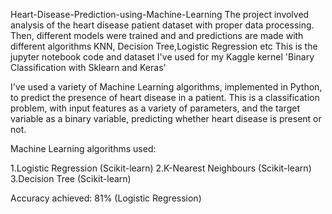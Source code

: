 Heart-Disease-Prediction-using-Machine-Learning
The project involved analysis of the heart disease patient dataset with proper data processing. Then, different models were trained and and predictions are made with different algorithms KNN, Decision Tree,Logistic Regression etc This is the jupyter notebook code and dataset I've used for my Kaggle kernel 'Binary Classification with Sklearn and Keras'

I've used a variety of Machine Learning algorithms, implemented in Python, to predict the presence of heart disease in a patient. This is a classification problem, with input features as a variety of parameters, and the target variable as a binary variable, predicting whether heart disease is present or not.

Machine Learning algorithms used:

1.Logistic Regression (Scikit-learn)
2.K-Nearest Neighbours (Scikit-learn)
3.Decision Tree (Scikit-learn)

Accuracy achieved: 81% (Logistic Regression)



